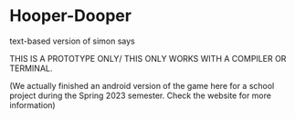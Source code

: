 # Hooper-Dooper
text-based version of simon says

THIS IS A PROTOTYPE ONLY/ THIS ONLY WORKS WITH A COMPILER OR TERMINAL.

(We actually finished an android version of the game here for a school project during the Spring 2023 semester. Check the website for more information)
